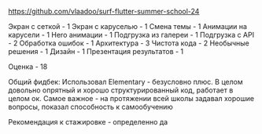 https://github.com/vlaadoo/surf-flutter-summer-school-24

Экран с сеткой - 1
Экран с каруселью - 1
Смена темы - 1
Анимации на карусели - 1
Hero анимации - 1
Подгрузка из галереи - 1
Подгрузка с API - 2
Обработка ошибок - 1
Архитектура - 3
Чистота кода - 2
Необычные решения - 1
Дизайн - 1
Презентация результатов - 1

Оценка - 18

Общий фидбек:
Использовал Elementary - безусловно плюс. В целом довольно опрятный и хорошо структурированный код, работает в целом ок. Самое важное - на протяжении всей школы задавал хорошие вопросы, показал способность к самообучению

Рекомендация к стажировке - определенно да